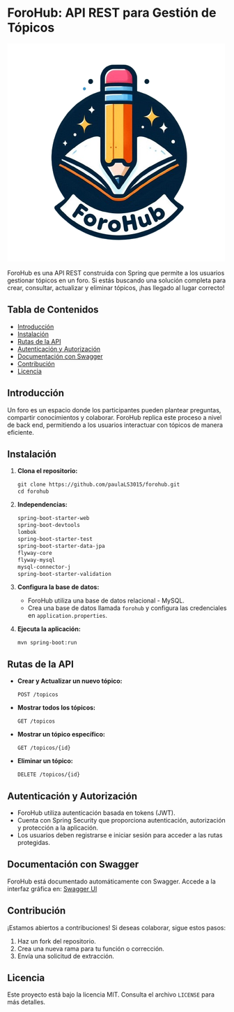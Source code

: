 # ForoHub: API REST para Gestión de Tópicos

![ForoHub Logo](forohub%20logo.png)

ForoHub es una API REST construida con Spring que permite a los usuarios gestionar tópicos en un foro. Si estás buscando una solución completa para crear, consultar, actualizar y eliminar tópicos, ¡has llegado al lugar correcto!

## Tabla de Contenidos

- [Introducción](#introducción)
- [Instalación](#instalación)
- [Rutas de la API](#rutas-de-la-api)
- [Autenticación y Autorización](#autenticación-y-autorización)
- [Documentación con Swagger](#documentación-con-swagger)
- [Contribución](#contribución)
- [Licencia](#licencia)

## Introducción

Un foro es un espacio donde los participantes pueden plantear preguntas, compartir conocimientos y colaborar. ForoHub replica este proceso a nivel de back end, permitiendo a los usuarios interactuar con tópicos de manera eficiente.

## Instalación

1. **Clona el repositorio:**
   ```
   git clone https://github.com/paulaLS3015/forohub.git
   cd forohub
   ```

2. **Independencias:**
   ```
   spring-boot-starter-web
   spring-boot-devtools
   lombok
   spring-boot-starter-test
   spring-boot-starter-data-jpa
   flyway-core
   flyway-mysql
   mysql-connector-j
   spring-boot-starter-validation
   ```

3. **Configura la base de datos:**
   - ForoHub utiliza una base de datos relacional - MySQL.
   - Crea una base de datos llamada `forohub` y configura las credenciales en `application.properties`.

4. **Ejecuta la aplicación:**
   ```
   mvn spring-boot:run
   ```

## Rutas de la API

- **Crear y Actualizar un nuevo tópico:**
  ```
  POST /topicos
  ```

- **Mostrar todos los tópicos:**
  ```
  GET /topicos
  ```

- **Mostrar un tópico específico:**
  ```
  GET /topicos/{id}
  ```

- **Eliminar un tópico:**
  ```
  DELETE /topicos/{id}
  ```

## Autenticación y Autorización

- ForoHub utiliza autenticación basada en tokens (JWT).
- Cuenta con Spring Security que proporciona autenticación, autorización y protección a la aplicación.
- Los usuarios deben registrarse e iniciar sesión para acceder a las rutas protegidas.

## Documentación con Swagger

ForoHub está documentado automáticamente con Swagger. Accede a la interfaz gráfica en:
[Swagger UI](http://localhost:8080/swagger-ui.html)

## Contribución

¡Estamos abiertos a contribuciones! Si deseas colaborar, sigue estos pasos:
1. Haz un fork del repositorio.
2. Crea una nueva rama para tu función o corrección.
3. Envía una solicitud de extracción.

## Licencia

Este proyecto está bajo la licencia MIT. Consulta el archivo `LICENSE` para más detalles.
